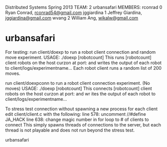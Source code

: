 Distributed Systems Spring 2013
TEAM: 2 urbansafari
MEMBERS:
rconrad 0 Ryan Conrad, rconrad54@gmail.com
jggiardina 1 Jeffrey Giardina, jggiardina@gmail.com
wvang 2 William Ang, wikalw@gmail.com

urbansafari
===========

For testing:
run client/doexp to run a robot client connection and random move experiment.
USAGE: ./doexp <experimentname> <port> [robotcount]
This runs [robotcount] client robots on the host curzon at port: <port> and writes the output of each robot to client/logs/experimentname... Each robot client runs a random list of 200 moves.

run client/doexpconn to run a robot client connection experiment. (No moves)
USAGE: ./doexp <experimentname> <port> [robotcount]
This connects [robotcount] client robots on the host curzon at port: <port> and wr
ites the output of each robot to client/logs/experimentname...

To stress test connection without spawning a new process for each client edit client/client.c with the following:
line 578: uncomment //#define JA_HACK
line 638: change magic number in for loop to # of clients to connect
This simply spawns <magic number> threads of connections to the server, but each thread is not playable and does not run beyond the stress test.


urbansafari
